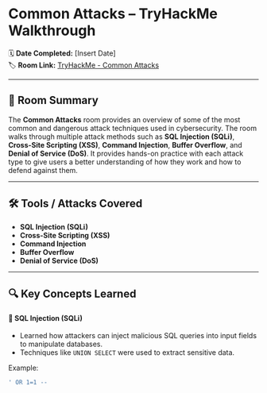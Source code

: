 # Common Attacks – TryHackMe Walkthrough

🗓️ **Date Completed:** [Insert Date]  
🏷️ **Room Link:** [TryHackMe - Common Attacks](https://tryhackme.com/room/commonattacks)

---

## 📘 Room Summary

The **Common Attacks** room provides an overview of some of the most common and dangerous attack techniques used in cybersecurity. The room walks through multiple attack methods such as **SQL Injection (SQLi)**, **Cross-Site Scripting (XSS)**, **Command Injection**, **Buffer Overflow**, and **Denial of Service (DoS)**. It provides hands-on practice with each attack type to give users a better understanding of how they work and how to defend against them.

---

## 🛠️ Tools / Attacks Covered

- **SQL Injection (SQLi)**
- **Cross-Site Scripting (XSS)**
- **Command Injection**
- **Buffer Overflow**
- **Denial of Service (DoS)**

---

## 🔍 Key Concepts Learned

#### 🔹 SQL Injection (SQLi)
- Learned how attackers can inject malicious SQL queries into input fields to manipulate databases.
- Techniques like `UNION SELECT` were used to extract sensitive data.

Example:
```sql
' OR 1=1 -- 
